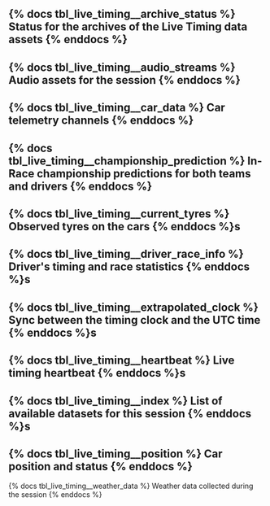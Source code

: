 {% docs tbl_live_timing__archive_status %}
Status for the archives of the Live Timing data assets
{% enddocs %}
---
{% docs tbl_live_timing__audio_streams %}
Audio assets for the session
{% enddocs %}
---
{% docs tbl_live_timing__car_data %}
Car telemetry channels
{% enddocs %}
---
{% docs tbl_live_timing__championship_prediction %}
In-Race championship predictions for both teams and drivers
{% enddocs %}
---
{% docs tbl_live_timing__current_tyres %}
Observed tyres on the cars
{% enddocs %}s
---
{% docs tbl_live_timing__driver_race_info %}
Driver's timing and race statistics
{% enddocs %}s
---
{% docs tbl_live_timing__extrapolated_clock %}
Sync between the timing clock and the UTC time
{% enddocs %}s
---
{% docs tbl_live_timing__heartbeat %}
Live timing heartbeat 
{% enddocs %}s
---
{% docs tbl_live_timing__index %}
List of available datasets for this session
{% enddocs %}s
---
{% docs tbl_live_timing__position %}
Car position and status
{% enddocs %}
---
{% docs tbl_live_timing__weather_data %}
Weather data collected during the session
{% enddocs %}